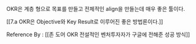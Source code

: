 OKR은 계층 형으로 목표를 만들고 전체적인 align을 만들는데 매우 좋은 툴이다. 

[[7.a OKR은 Objective와 Key Result로 이루어진 좋은 방법론이다.]]

Reference By : [[존 도어 OKR 전설적인 벤처투자자가 구글에 전해준 성공 방식]] 